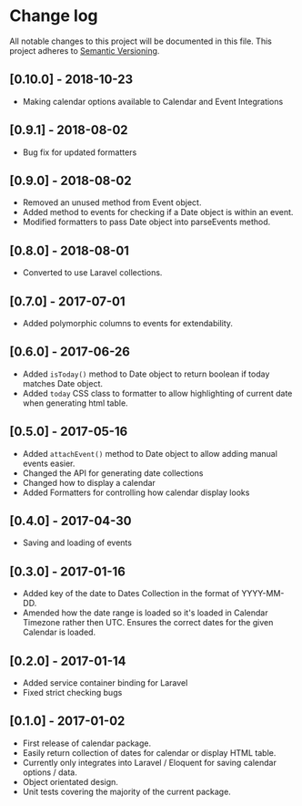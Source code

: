 # Change log

All notable changes to this project will be documented in this file.
This project adheres to [Semantic Versioning](http://semver.org/).

## [0.10.0] - 2018-10-23

* Making calendar options available to Calendar and Event Integrations

## [0.9.1] - 2018-08-02

* Bug fix for updated formatters

## [0.9.0] - 2018-08-02

* Removed an unused method from Event object.
* Added method to events for checking if a Date object is within an event.
* Modified formatters to pass Date object into parseEvents method.

## [0.8.0] - 2018-08-01

* Converted to use Laravel collections.

## [0.7.0] - 2017-07-01

* Added polymorphic columns to events for extendability.

## [0.6.0] - 2017-06-26

* Added `isToday()` method to Date object to return boolean if today matches Date object.
* Added `today` CSS class to formatter to allow highlighting of current date when generating html table.

## [0.5.0] - 2017-05-16

* Added `attachEvent()` method to Date object to allow adding manual events easier.
* Changed the API for generating date collections
* Changed how to display a calendar
* Added Formatters for controlling how calendar display looks

## [0.4.0] - 2017-04-30

* Saving and loading of events

## [0.3.0] - 2017-01-16

* Added key of the date to Dates Collection in the format of YYYY-MM-DD.
* Amended how the date range is loaded so it's loaded in Calendar Timezone rather then UTC. Ensures the correct dates for the given Calendar is loaded.

## [0.2.0] - 2017-01-14

* Added service container binding for Laravel
* Fixed strict checking bugs

## [0.1.0] - 2017-01-02

* First release of calendar package.
* Easily return collection of dates for calendar or display HTML table.
* Currently only integrates into Laravel / Eloquent for saving calendar options / data.
* Object orientated design.
* Unit tests covering the majority of the current package.
